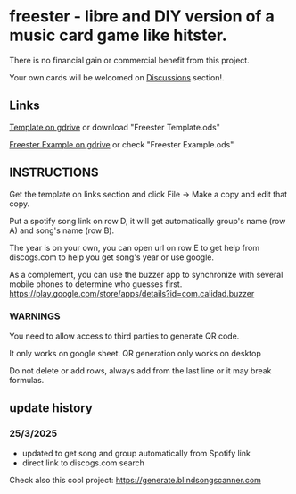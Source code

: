 # freester - libre and DIY version of a music card game like hitster.
There is no financial gain or commercial benefit from this project.

Your own cards will be welcomed on [Discussions](https://github.com/librefreester/freester/discussions) section!.

## Links
[Template on gdrive](https://docs.google.com/spreadsheets/d/1o-VwtnbYLk9k9pWW7fyxDGekYsZIOK31Ur14XctP98A/edit?usp=sharing) or download "Freester Template.ods"

[Freester Example on gdrive](https://docs.google.com/spreadsheets/d/1ofP3kLO2IzO4QsGeR8h6dPg9CHfN7IxV3DoIkUGeN4M/edit?usp=sharing) or check "Freester Example.ods"
## INSTRUCTIONS

Get the template on links section and click File -> Make a copy and edit that copy.

Put a spotify song link on row D, it will get automatically group's name (row A) and song's name (row B). 

The year is on your own, you can open url on row E to get help from discogs.com to help you get song's year or use google.

As a complement, you can use the buzzer app to synchronize with several mobile phones to determine who guesses first.
https://play.google.com/store/apps/details?id=com.calidad.buzzer

### WARNINGS
You need to allow access to third parties to generate QR code.

It only works on google sheet. QR generation only works on desktop

Do not delete or add rows, always add from the last line or it may break formulas.


## update history
### 25/3/2025
- updated to get song and group automatically from Spotify link
- direct link to discogs.com search



Check also this cool project: 
https://generate.blindsongscanner.com
